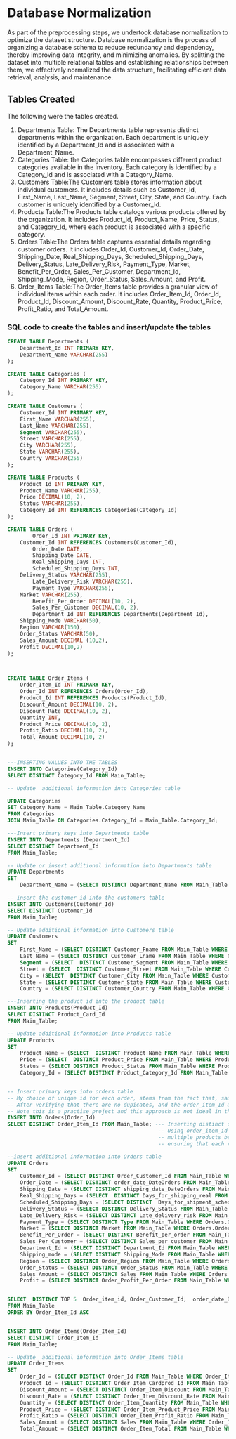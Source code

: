 # Database Normalization 
As part of the preprocessing steps, we undertook database normalization to optimize the dataset structure. Database normalization is the process of organizing a database schema to reduce redundancy and dependency, thereby improving data integrity, and minimizing anomalies. By splitting the dataset into multiple relational tables and establishing relationships between them, we effectively normalized the data structure, facilitating efficient data retrieval, analysis, and maintenance.
## Tables Created
The following were the tables created.

1. Departments Table: The Departments table represents distinct departments within the organization. Each department is uniquely identified by a Department_Id and is associated with a Department_Name.
2. Categories Table: the Categories table encompasses different product categories available in the inventory. Each category is identified by a Category_Id and is associated with a Category_Name.
3. Customers Table:The Customers table stores information about individual customers. It includes details such as Customer_Id, First_Name, Last_Name, Segment, Street, City, State, and Country. Each customer is uniquely identified by a Customer_Id.
4. Products Table:The Products table catalogs various products offered by the organization. It includes Product_Id, Product_Name, Price, Status, and Category_Id, where each product is associated with a specific category.
5. Orders Table:The Orders table captures essential details regarding customer orders. It includes Order_Id, Customer_Id, Order_Date, Shipping_Date, Real_Shipping_Days, Scheduled_Shipping_Days, Delivery_Status, Late_Delivery_Risk, Payment_Type, Market, Benefit_Per_Order, Sales_Per_Customer, Department_Id, Shipping_Mode, Region, Order_Status, Sales_Amount, and Profit.
6. Order_Items Table:The Order_Items table provides a granular view of individual items within each order. It includes Order_Item_Id, Order_Id, Product_Id, Discount_Amount, Discount_Rate, Quantity, Product_Price, Profit_Ratio, and Total_Amount.

### SQL code to create the tables and insert/update the tables
```sql
CREATE TABLE Departments (
    Department_Id INT PRIMARY KEY,
    Department_Name VARCHAR(255)
);

CREATE TABLE Categories (
    Category_Id INT PRIMARY KEY,
    Category_Name VARCHAR(255)
);

CREATE TABLE Customers (
    Customer_Id INT PRIMARY KEY,
    First_Name VARCHAR(255),
    Last_Name VARCHAR(255),
    Segment VARCHAR(255),
    Street VARCHAR(255),
    City VARCHAR(255),
    State VARCHAR(255),
    Country VARCHAR(255)
);

CREATE TABLE Products (
    Product_Id INT PRIMARY KEY,
    Product_Name VARCHAR(255),
    Price DECIMAL(10, 2),
    Status VARCHAR(255),
    Category_Id INT REFERENCES Categories(Category_Id)
);

CREATE TABLE Orders (
    	Order_Id INT PRIMARY KEY,
	Customer_Id INT REFERENCES Customers(Customer_Id),
    	Order_Date DATE,
    	Shipping_Date DATE,
    	Real_Shipping_Days INT,
    	Scheduled_Shipping_Days INT,
	Delivery_Status VARCHAR(255),
    	Late_Delivery_Risk VARCHAR(255),
    	Payment_Type VARCHAR(255),
	Market VARCHAR(255),
    	Benefit_Per_Order DECIMAL(10, 2), 
    	Sales_Per_Customer DECIMAL(10, 2),
    	Department_Id INT REFERENCES Departments(Department_Id),
	Shipping_Mode VARCHAR(50),
 	Region VARCHAR(150),
	Order_Status VARCHAR(50),
	Sales_Amount DECIMAL (10,2),
	Profit DECIMAL(10,2)
);



CREATE TABLE Order_Items (
    Order_Item_Id INT PRIMARY KEY,
    Order_Id INT REFERENCES Orders(Order_Id),
    Product_Id INT REFERENCES Products(Product_Id),
    Discount_Amount DECIMAL(10, 2),
    Discount_Rate DECIMAL(10, 2),
    Quantity INT,
    Product_Price DECIMAL(10, 2),
    Profit_Ratio DECIMAL(10, 2),
    Total_Amount DECIMAL(10, 2)
);


---INSERTING VALUES INTO THE TABLES
INSERT INTO Categories(Category_Id)
SELECT DISTINCT Category_Id FROM Main_Table;

-- Update  additional information into Categories table

UPDATE Categories 
SET Category_Name = Main_Table.Category_Name
FROM Categories
JOIN Main_Table ON Categories.Category_Id = Main_Table.Category_Id;

---Insert primary keys into Departments table	
INSERT INTO Departments (Department_Id)
SELECT DISTINCT Department_Id
FROM Main_Table;

-- Update or insert additional information into Departments table
UPDATE Departments 
SET 
    Department_Name = (SELECT DISTINCT Department_Name FROM Main_Table WHERE Departments.Department_Id = Main_Table.Department_Id);

-- insert the customer id into the customers table
INSERT INTO Customers(Customer_Id)
SELECT DISTINCT Customer_Id
FROM Main_Table;

-- Update additional information into Customers table
UPDATE Customers 
SET 
    First_Name = (SELECT DISTINCT Customer_Fname FROM Main_Table WHERE Customers.Customer_Id = Main_Table.Customer_Id),
    Last_Name = (SELECT DISTINCT Customer_Lname FROM Main_Table WHERE Customers.Customer_Id = Main_Table.Customer_Id),
    Segment = (SELECT  DISTINCT Customer_Segment FROM Main_Table WHERE Customers.Customer_Id = Main_Table.Customer_Id),
    Street = (SELECT  DISTINCT Customer_Street FROM Main_Table WHERE Customers.Customer_Id = Main_Table.Customer_Id),
    City = (SELECT  DISTINCT Customer_City FROM Main_Table WHERE Customers.Customer_Id = Main_Table.Customer_Id),
    State = (SELECT DISTINCT Customer_State FROM Main_Table WHERE Customers.Customer_Id = Main_Table.Customer_Id),
    Country = (SELECT DISTINCT Customer_Country FROM Main_Table WHERE Customers.Customer_Id = Main_Table.Customer_Id);

---Inserting the product id into the product table
INSERT INTO Products(Product_Id)
SELECT DISTINCT Product_Card_Id
FROM Main_Table;

-- Update additional information into Products table
UPDATE Products 
SET 
    Product_Name = (SELECT  DISTINCT Product_Name FROM Main_Table WHERE Products.Product_Id = Main_Table.Product_Card_Id),
    Price = (SELECT  DISTINCT Product_Price FROM Main_Table WHERE Products.Product_Id = Main_Table.Product_Card_Id),
    Status = (SELECT DISTINCT Product_Status FROM Main_Table WHERE Products.Product_Id = Main_Table.Product_Card_Id),
    Category_Id = (SELECT DISTINCT Product_Category_Id FROM Main_Table WHERE Products.Product_Id = Main_Table.Product_Card_Id);


-- Insert primary keys into orders table
-- My choice of unique id for each order, stems from the fact that, same order ID is assigned to multiple orders from the same customer.
-- After verifying that there are no dupicates, and the order_item_Id also uniquely identifies individual order. I concluded to use the Order_Item_Id.
-- Note this is a practise project and this approach is not ideal in the real world unless, clients or stakeholders accepts such approach
INSERT INTO Orders(Order_Id)
SELECT DISTINCT Order_Item_Id FROM Main_Table; --- Inserting distinct order_item_id values from Main_Table into the Orders table.
												-- Using order_item_id as the order_id because the order_id alone is not unique for each order due to
												-- multiple products being purchased in a single order. The order_item_id uniquely identifies each order item,
												-- ensuring that each row in the Orders table represents a distinct order item, despite potential repetitions in the order_id.

--insert additional information into Orders table
UPDATE Orders 
SET 
    Customer_Id = (SELECT DISTINCT Order_Customer_Id FROM Main_Table WHERE Orders.Order_Id = Main_Table.Order_Item_Id),
    Order_Date = (SELECT DISTINCT order_date_DateOrders FROM Main_Table WHERE Orders.Order_Id = Main_Table.Order_Item_Id),
    Shipping_Date = (SELECT DISTINCT shipping_date_DateOrders FROM Main_Table WHERE Orders.Order_Id = Main_Table.Order_Item_Id),
    Real_Shipping_Days = (SELECT  DISTINCT Days_for_shipping_real FROM Main_Table WHERE Orders.Order_Id = Main_Table.Order_Item_Id),
    Scheduled_Shipping_Days = (SELECT DISTINCT  Days_for_shipment_scheduled FROM Main_Table WHERE Orders.Order_Id = Main_Table.Order_Item_Id),
    Delivery_Status = (SELECT DISTINCT Delivery_Status FROM Main_Table WHERE Orders.Order_Id = Main_Table.Order_Item_Id),
    Late_Delivery_Risk = (SELECT DISTINCT Late_delivery_risk FROM Main_Table WHERE Orders.Order_Id = Main_Table.Order_Item_Id),
    Payment_Type = (SELECT DISTINCT Type FROM Main_Table WHERE Orders.Order_Id = Main_Table.Order_Item_Id),
    Market = (SELECT DISTINCT Market FROM Main_Table WHERE Orders.Order_Id = Main_Table.Order_Item_Id),
	Benefit_Per_Order = (SELECT DISTINCT Benefit_per_order FROM Main_Table WHERE Orders.Order_Id = Main_Table.Order_Item_Id), 
    Sales_Per_Customer = (SELECT DISTINCT Sales_per_customer FROM Main_Table WHERE Orders.Order_Id = Main_Table.Order_Item_Id),
	Department_Id = (SELECT DISTINCT Department_Id FROM Main_Table WHERE Orders.Order_Id = Main_Table.Order_Item_Id),
	Shipping_mode = (SELECT DISTINCT Shipping_Mode FROM Main_Table WHERE Orders.Order_Id = Main_Table.Order_Item_Id),
	Region = (SELECT DISTINCT Order_Region FROM Main_Table WHERE Orders.Order_Id = Main_Table.Order_Item_Id),
	Order_Status = (SELECT DISTINCT Order_Status FROM Main_Table WHERE Orders.Order_Id = Main_Table.Order_Item_Id),
	Sales_Amount = (SELECT DISTINCT Sales FROM Main_Table WHERE Orders.Order_Id = Main_Table.Order_Item_Id),
	Profit = (SELECT DISTINCT Order_Profit_Per_Order FROM Main_Table WHERE Orders.Order_Id = Main_Table.Order_Item_Id) ; 


SELECT  DISTINCT TOP 5  Order_item_id, Order_Customer_Id,  order_date_DateOrders, shipping_date_DateOrders,Delivery_Status,Late_delivery_risk,Type,Market,Benefit_per_order,Sales_per_customer, Department_Id
FROM Main_Table
ORDER BY Order_Item_Id ASC


INSERT INTO Order_Items(Order_Item_Id)
SELECT DISTINCT Order_Item_Id
FROM Main_Table;

-- Update  additional information into Order_Items table
UPDATE Order_Items 
SET 
    Order_Id = (SELECT DISTINCT Order_Id FROM Main_Table WHERE Order_Items.Order_Item_Id = Main_Table.Order_Item_Id),
    Product_Id = (SELECT DISTINCT Order_Item_Cardprod_Id FROM Main_Table WHERE Order_Items.Order_Item_Id = Main_Table.Order_Item_Id),
    Discount_Amount = (SELECT DISTINCT Order_Item_Discount FROM Main_Table WHERE Order_Items.Order_Item_Id = Main_Table.Order_Item_Id),
    Discount_Rate = (SELECT DISTINCT Order_Item_Discount_Rate FROM Main_Table WHERE Order_Items.Order_Item_Id = Main_Table.Order_Item_Id),
    Quantity = (SELECT DISTINCT Order_Item_Quantity FROM Main_Table WHERE Order_Items.Order_Item_Id = Main_Table.Order_Item_Id),
    Product_Price = (SELECT DISTINCT Order_Item_Product_Price FROM Main_Table WHERE Order_Items.Order_Item_Id = Main_Table.Order_Item_Id),
    Profit_Ratio = (SELECT DISTINCT Order_Item_Profit_Ratio FROM Main_Table WHERE Order_Items.Order_Item_Id = Main_Table.Order_Item_Id),
    Sales_Amount = (SELECT DISTINCT Sales FROM Main_Table WHERE Order_Items.Order_Item_Id = Main_Table.Order_Item_Id),
    Total_Amount = (SELECT DISTINCT Order_Item_Total FROM Main_Table WHERE Order_Items.Order_Item_Id = Main_Table.Order_Item_Id);



